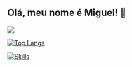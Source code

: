 ## Olá, meu nome é Miguel! 🤙

<picture>
  <source
    srcset="https://github-readme-stats.vercel.app/api?username=miguelkapicius&show_icons=true&theme=tokyonight"
    media="(prefers-color-scheme: dark)"
  />
  <source
    srcset="https://github-readme-stats.vercel.app/api?username=anuraghazra&show_icons=true&theme=transparent"
    media="(prefers-color-scheme: light), (prefers-color-scheme: no-preference)"
  />
  <img src="https://github-readme-stats.vercel.app/api?username=anuraghazra&show_icons=true" />
</picture>

[![Top Langs](https://github-readme-stats.vercel.app/api/top-langs/?username=miguelkapicius&theme=tokyonight&layout=donut)](https://github.com/miguelkapicius/github-readme-stats)

[![Skills](https://devicons.dev.br/icons?icon=Python,AWS,NodeJS,PostgreSQL,RabbitMQ&theme=dark)](https://devicons.dev.br/)
